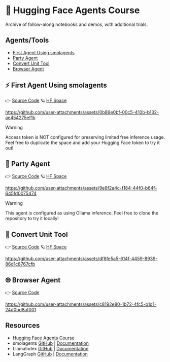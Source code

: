 # 🤗 Hugging Face Agents Course
Archive of follow-along notebooks and demos, with additional trials. 

## Agents/Tools
- [First Agent Using smolagents](https://github.com/karenwky/hugging-face-agents-course/tree/main?tab=readme-ov-file#%EF%B8%8F-first-agent-using-smolagents)
- [Party Agent](https://github.com/karenwky/hugging-face-agents-course/tree/main?tab=readme-ov-file#-party-agent)
- [Convert Unit Tool](https://github.com/karenwky/hugging-face-agents-course/tree/main?tab=readme-ov-file#-convert-unit-tool)
- [Browser Agent](https://github.com/karenwky/hugging-face-agents-course/tree/main?tab=readme-ov-file#-browser-agent)

## ⚡️ First Agent Using smolagents
👉 [Source Code](https://github.com/karenwky/hugging-face-agents-course/tree/main/first_agent_template) 🪐 [HF Space](https://huggingface.co/spaces/karenwky/first_agent_template)

https://github.com/user-attachments/assets/0b89e0bf-00c5-410b-b132-ae454275ef1b

> [!WARNING]
> Access token is NOT configured for preserving limited free inference usage. Feel free to duplicate the space and add your Hugging Face token to try it out!

## 🍹 Party Agent
👉 [Source Code](https://github.com/karenwky/hugging-face-agents-course/tree/main/PartyAgent) 🪐 [HF Space](https://huggingface.co/spaces/karenwky/PartyAgent)

https://github.com/user-attachments/assets/9e8f2a4c-f184-44f0-b64f-645fd0075474

> [!WARNING]
> This agent is configured as using Ollama inference. Feel free to clone the repository to try it locally!

## 🔢 Convert Unit Tool
👉 [Source Code](https://github.com/karenwky/hugging-face-agents-course/tree/main/convert_unit_tool) 🪐 [HF Space](https://huggingface.co/spaces/karenwky/convert_unit_tool)

https://github.com/user-attachments/assets/df8fe5a5-614f-4459-8939-86d1c8767cfb

## 🌐 Browser Agent
👉 [Source Code](https://github.com/karenwky/hugging-face-agents-course/blob/main/02_0107_vision_web_browser.py)

https://github.com/user-attachments/assets/c8192e80-1b72-4fc5-b1d1-24d0bd8af001

## Resources
- [Hugging Face Agents Course](https://huggingface.co/learn/agents-course)
- smolagents [GitHub](https://github.com/huggingface/smolagents) | [Documentation](https://huggingface.co/docs/smolagents/)
- LlamaIndex [GitHub](https://github.com/run-llama/llama_index) | [Documentation](https://docs.llamaindex.ai/)
- LangGraph [GitHub](https://github.com/langchain-ai/langgraph) | [Documentation](https://langchain-ai.github.io/langgraph/)
